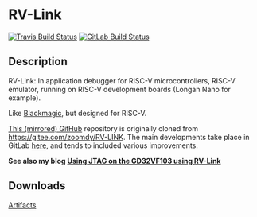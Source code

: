# RV-Link

[![Travis Build Status](https://travis-ci.com/michahoiting/rv-link.svg?branch=master)](https://travis-ci.com/michahoiting/rv-link)
[![GitLab Build Status](https://gitlab.melroy.org/micha/rv-link/badges/master/pipeline.svg)](https://gitlab.melroy.org/micha/rv-link/badges/master/pipeline.svg)

## Description

RV-Link: In application debugger for RISC-V microcontrollers, RISC-V emulator, running on RISC-V development boards (Longan Nano for example). 

Like [Blackmagic](https://github.com/blacksphere/blackmagic), but designed for RISC-V.

[This (mirrored) GitHub](https://github.com/michahoiting/rv-link) repository is originally cloned from https://gitee.com/zoomdy/RV-LINK.
The main developments take place in GitLab [here](https://gitlab.melroy.org/micha/rv-link), and tends to included various improvements.

**See also my blog [Using JTAG on the GD32VF103 using RV-Link](https://gitlab.melroy.org/micha/blogs/-/blob/master/Using-JTAG-on-the-GD32VF103-using-RV-Link/Using-JTAG-on-the-GD32VF103-using-RV-Link.md)**

## Downloads
[Artifacts](https://gitlab.melroy.org/micha/rv-link/-/jobs/artifacts/master/download?job=build)
